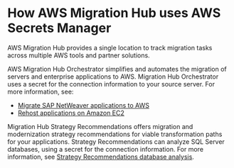 # How AWS Migration Hub uses AWS Secrets Manager<a name="integrating_how-services-use-secrets_migration-hub"></a>

AWS Migration Hub provides a single location to track migration tasks across multiple AWS tools and partner solutions\. 

AWS Migration Hub Orchestrator simplifies and automates the migration of servers and enterprise applications to AWS\. Migration Hub Orchestrator uses a secret for the connection information to your source server\. For more information, see: 
+ [Migrate SAP NetWeaver applications to AWS](https://docs.aws.amazon.com/migrationhub-orchestrator/latest/userguide/migrate-sap.html)
+ [Rehost applications on Amazon EC2](https://docs.aws.amazon.com/migrationhub-orchestrator/latest/userguide/rehost-on-ec2.html)

Migration Hub Strategy Recommendations offers migration and modernization strategy recommendations for viable transformation paths for your applications\. Strategy Recommendations can analyze SQL Server databases, using a secret for the connection information\. For more information, see [Strategy Recommendations database analysis](https://docs.aws.amazon.com/migrationhub-strategy/latest/userguide/database-analysis.html)\.